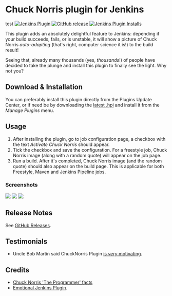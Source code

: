 # Chuck Norris plugin for Jenkins
test
[![Jenkins Plugin](https://img.shields.io/jenkins/plugin/v/chucknorris.svg)](https://plugins.jenkins.io/chucknorris)
[![GitHub release](https://img.shields.io/github/release/jenkinsci/chucknorris-plugin.svg?label=changelog)](https://github.com/jenkinsci/chucknorris-plugin/releases/latest)
[![Jenkins Plugin Installs](https://img.shields.io/jenkins/plugin/i/chucknorris.svg?color=blue)](https://plugins.jenkins.io/chucknorris)

This plugin adds an absolutely delightful feature to Jenkins:
depending if your build succeeds, fails, or is unstable,
it will show a picture of Chuck Norris *auto-adapting* (that's right, computer science it is!) to the build result!

Seeing that, already many thousands (yes, *thousands*!) of people have decided to take the plunge and install this plugin to finally see the light.
Why not you?

## Download & Installation

You can preferably install this plugin directly from the Plugins Update Center,
or if need be by downloading the [latest .hpi](http://updates.jenkins-ci.org/latest/chucknorris.hpi) and install it from the _Manage Plugins_ menu.

## Usage

1.  After installing the plugin, go to job configuration page, a checkbox with the text _Activate Chuck Norris_ should appear.
2.  Tick the checkbox and save the configuration.
    For a freestyle job, Chuck Norris image (along with a random quote) will appear on the job page.
3.  Run a build. After it's completed, Chuck Norris image (and the random quote) should also appear on the build page.
    This is applicable for both Freestyle, Maven and Jenkins Pipeline jobs.

### Screenshots

![](docs/images/chucknorris_badass.jpg)
![](docs/images/chucknorris_thumbup.jpg)
![](docs/images/chucknorris_alert.jpg)

## Release Notes

See [GitHub Releases](https://github.com/jenkinsci/chucknorris-plugin/releases).

## Testimonials

-   Uncle Bob Martin said ChuckNorris Plugin [is *very* motivating](http://twitter.com/unclebobmartin/statuses/10741488856).

## Credits

* [Chuck Norris 'The Programmer' facts](http://www.codesqueeze.com/the-ultimate-top-25-chuck-norris-the-programmer-jokes)
* [Emotional Jenkins Plugin](https://plugins.jenkins.io/emotional-jenkins-plugin/).
